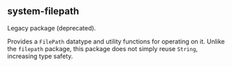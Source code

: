 ## system-filepath

Legacy package (deprecated).

Provides a `FilePath` datatype and utility functions for operating on it.
Unlike the `filepath` package, this package does not simply reuse `String`,
increasing type safety.
